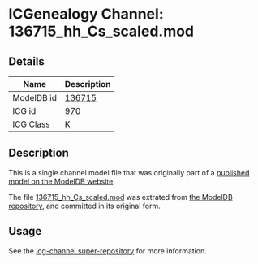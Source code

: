 # ICGenealogy Channel: 136715\_hh\_Cs\_scaled.mod

## Details

Name | Description
---- | -----------
ModelDB id | [136715](http://senselab.med.yale.edu/ModelDB/ShowModel.cshtml?model=136715)
ICG id | [970](http://icg.neurotheory.ox.ac.uk/channels/1/970)
ICG Class | [K](http://icg.neurotheory.ox.ac.uk/channels/1)

## Description

This is a single channel model file that was originally part of a [published model on the ModelDB website](http://senselab.med.yale.edu/mModelDB/ShowModel.cshtml?model=136715).

The file [136715\_hh\_Cs\_scaled.mod](136715_hh_Cs_scaled.mod) was extrated from [the ModelDB repository](http://senselab.med.yale.edu/ModelDB/ShowModel.cshtml?model=136715), and committed in its original form.

## Usage

See the [icg-channel super-repository](https://github.com/icgenealogy/icg-channels) for more information.